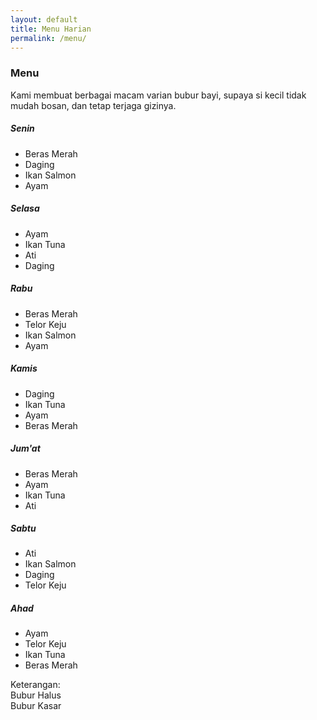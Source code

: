 ```yaml
---
layout: default
title: Menu Harian
permalink: /menu/
---
```


<div class="page-description">
  <h3>Menu</h3>
  <p>
    Kami membuat berbagai macam varian bubur bayi, supaya si kecil tidak mudah bosan, dan tetap terjaga gizinya.
  </p>
</div>

<div class="menu-container">
  
  <div class="menu-item">
    <h5>Senin</h5>
    <ul>
      <li class="bubur-halus">Beras Merah</li>
      <li class="bubur-halus">Daging</li>
      <li class="bubur-kasar">Ikan Salmon</li>
      <li class="bubur-kasar">Ayam</li>
    </ul>
  </div>
  
  <div class="menu-item">
    <h5>Selasa</h5>
    <ul>
      <li class="bubur-halus">Ayam</li>
      <li class="bubur-halus">Ikan Tuna</li>
      <li class="bubur-kasar">Ati</li>
      <li class="bubur-kasar">Daging</li>
    </ul>
  </div>
  
  <div class="menu-item">
    <h5>Rabu</h5>
    <ul>
      <li class="bubur-halus">Beras Merah</li>
      <li class="bubur-halus">Telor Keju</li>
      <li class="bubur-kasar">Ikan Salmon</li>
      <li class="bubur-kasar">Ayam</li>
    </ul>
  </div>
  
  <div class="menu-item">
    <h5>Kamis</h5>
    <ul>
      <li class="bubur-halus">Daging</li>
      <li class="bubur-halus">Ikan Tuna</li>
      <li class="bubur-kasar">Ayam</li>
      <li class="bubur-kasar">Beras Merah</li>
    </ul>
  </div>
  
  <div class="menu-item">
    <h5>Jum'at</h5>
    <ul>
      <li class="bubur-halus">Beras Merah</li>
      <li class="bubur-halus">Ayam</li>
      <li class="bubur-kasar">Ikan Tuna</li>
      <li class="bubur-kasar">Ati</li>
    </ul>
  </div>
  
  <div class="menu-item">
    <h5>Sabtu</h5>
    <ul>
      <li class="bubur-halus">Ati</li>
      <li class="bubur-halus">Ikan Salmon</li>
      <li class="bubur-kasar">Daging</li>
      <li class="bubur-kasar">Telor Keju</li>
    </ul>
  </div>
  
  <div class="menu-item">
    <h5>Ahad</h5>
    <ul>
      <li class="bubur-kasar">Ayam</li>
      <li class="bubur-kasar">Telor Keju</li>
      <li class="bubur-halusr">Ikan Tuna</li>
      <li class="bubur-halus">Beras Merah</li>
    </ul>
  </div>
  
</div>

<p>
  Keterangan:<br>
  <span class="bubur-halus">Bubur Halus</span><br>
  <span class="bubur-kasar">Bubur Kasar</span>
</p>
